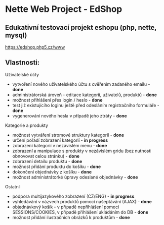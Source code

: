 Nette Web Project - EdShop
=================

Edukativní testovací projekt eshopu (php, nette, mysql)
-------------------------------------------------------
https://edshop.php5.cz/www

Vlastnosti:
-----------
Uživatelské účty
* vytvoření nového uživatelského účtu s ověřením zadaného emailu - **done**
* administrátorská úroveň - editace kategorií, uživatelů, produktů - **done**
* možnost přihlášení přes login / heslo - **done**
* test již existujícího loginu ještě před odesláním registračního formuláře - **done**
* vygenerování nového hesla v případě jeho ztráty - **done**

Kategorie a produkty
* možnost vytváření stromové struktury kategorií - **done**
* určení pořadí zobrazení kategorií - **in progress**
* zobrazení kategorií v nezávislém menu - **done**
* zobrazení a manipulace s produkty v nezávislém gridu (bez nutnosti obnovovat celou stránku) - **done**
* zobrazení detailu produktu - **done**
* možnost přidání produktu do košíku  - **done**
* dokončení objednávky z košíku - **done**
* možnost administrátorké úpravy odeslané objednávky - **done** 

Ostatní
* podpora multijazykového zobrazení (CZ/ENG) - **in progress**
* vyhledávání v názvech produktů pomocí našeptávání (AJAX) - **done** 
* objednávkový košík - v případě nepřihlášení pomocí SESSIONS/COOKIES, v případě přihlášení ukládáním do DB - **done**
* možnost přidání ilustračních obrázků k produktům - **done**